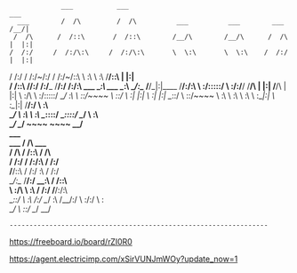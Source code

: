                  ___           ___                                                 ___     
      ___        /  /\         /  /\          ___          ___        ___          /__/|    
     /  /\      /  /::\       /  /::\        /__/\        /__/\      /  /\        |  |:|    
    /  /:/     /  /:/\:\     /  /:/\:\       \  \:\       \  \:\    /  /:/        |  |:|    
   /  /:/     /  /:/~/:/    /  /:/~/::\       \  \:\       \  \:\  /__/::\      __|  |:|    
  /  /::\    /__/:/ /:/___ /__/:/ /:/\:\  ___  \__\:\  ___  \__\:\ \__\/\:\__  /__/\_|:|____
 /__/:/\:\   \  \:\/:::::/ \  \:\/:/__\/ /__/\ |  |:| /__/\ |  |:|    \  \:\/\ \  \:\/:::::/
 \__\/  \:\   \  \::/~~~~   \  \::/      \  \:\|  |:| \  \:\|  |:|     \__\::/  \  \::/~~~~ 
      \  \:\   \  \:\        \  \:\       \  \:\__|:|  \  \:\__|:|     /__/:/    \  \:\     
       \__\/    \  \:\        \  \:\       \__\::::/    \__\::::/      \__\/      \  \:\    
                 \__\/         \__\/           ~~~~         ~~~~                   \__\/    
                  ___                 
    ___          /  /\          ___   
   /  /\        /  /::\        /  /\  
  /  /:/       /  /:/\:\      /  /:/  
 /__/::\      /  /:/  \:\    /  /:/   
 \__\/\:\__  /__/:/ \__\:\  /  /::\   
    \  \:\/\ \  \:\ /  /:/ /__/:/\:\  
     \__\::/  \  \:\  /:/  \__\/  \:\ 
     /__/:/    \  \:\/:/        \  \:\
     \__\/      \  \::/          \__\/
                 \__\/                

    ----------------------------------------------------------------- 

https://freeboard.io/board/rZI0R0


https://agent.electricimp.com/xSirVUNJmWOy?update_now=1
